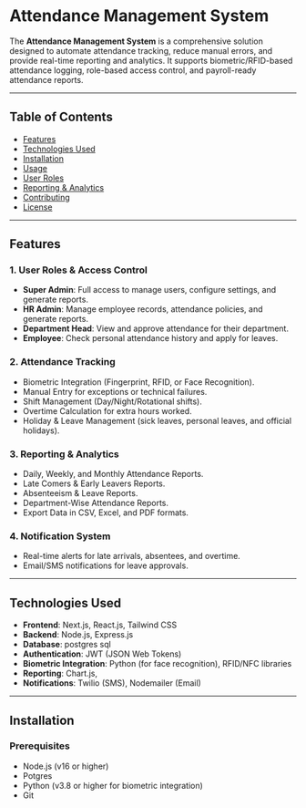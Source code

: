 # Attendance Management System

The **Attendance Management System** is a comprehensive solution designed to automate attendance tracking, reduce manual errors, and provide real-time reporting and analytics. It supports biometric/RFID-based attendance logging, role-based access control, and payroll-ready attendance reports.

---

## Table of Contents
- [Features](#features)
- [Technologies Used](#technologies-used)
- [Installation](#installation)
- [Usage](#usage)
- [User Roles](#user-roles)
- [Reporting & Analytics](#reporting--analytics)
- [Contributing](#contributing)
- [License](#license)

---

## Features

### 1. **User Roles & Access Control**
- **Super Admin**: Full access to manage users, configure settings, and generate reports.
- **HR Admin**: Manage employee records, attendance policies, and generate reports.
- **Department Head**: View and approve attendance for their department.
- **Employee**: Check personal attendance history and apply for leaves.

### 2. **Attendance Tracking**
- Biometric Integration (Fingerprint, RFID, or Face Recognition).
- Manual Entry for exceptions or technical failures.
- Shift Management (Day/Night/Rotational shifts).
- Overtime Calculation for extra hours worked.
- Holiday & Leave Management (sick leaves, personal leaves, and official holidays).

### 3. **Reporting & Analytics**
- Daily, Weekly, and Monthly Attendance Reports.
- Late Comers & Early Leavers Reports.
- Absenteeism & Leave Reports.
- Department-Wise Attendance Reports.
- Export Data in CSV, Excel, and PDF formats.

### 4. **Notification System**
- Real-time alerts for late arrivals, absentees, and overtime.
- Email/SMS notifications for leave approvals.

---

## Technologies Used

- **Frontend**: Next.js, React.js, Tailwind CSS
- **Backend**: Node.js, Express.js
- **Database**: postgres sql
- **Authentication**: JWT (JSON Web Tokens)
- **Biometric Integration**: Python (for face recognition), RFID/NFC libraries
- **Reporting**: Chart.js,
- **Notifications**: Twilio (SMS), Nodemailer (Email)

---

## Installation

### Prerequisites
- Node.js (v16 or higher)
- Potgres
- Python (v3.8 or higher for biometric integration)
- Git

